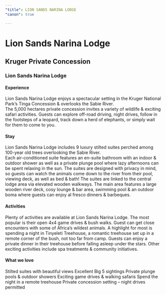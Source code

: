 ```yaml
---
"title": LION SANDS NARINA LODGE
"canon": true

---
```


# Lion Sands Narina Lodge
## Kruger Private Concession
### Lion Sands Narina Lodge

#### Experience
Lion Sands Narina Lodge enjoys a spectacular setting in the Kruger National Park’s Tinga Concession &amp; overlooks the Sabie River.  
The 5,000 hectares private concession invites a variety of wildlife &amp; exciting safari activities.  Guests can explore off-road driving, night drives, follow in the footsteps of a leopard, track down a herd of elephants, or simply wait for them to come to you.

#### Stay
Lion Sands Narina Lodge includes 9 luxury stilted suites perched among 100-year old trees overlooking the Sabie River.   
Each air-conditioned suite features an en-suite bathroom with an indoor &amp; outdoor shower as well as a private plunge pool where lazy afternoons can be spent relaxing in the sun.  The suites are designed with privacy in mind, so guests can watch the animals come down to the river from their pool, viewing deck, as well as bed &amp; bath!
The suites are linked to the central lodge area via elevated wooden walkways.
The main area features a large wooden river deck, cosy lounge &amp; bar area, swimming pool &amp; an outdoor boma where guests can enjoy al fresco dinners &amp; barbeques.

#### Activities
Plenty of activities are available at Lion Sands Narina Lodge.  The most popular is their open 4x4 game drives &amp; bush walks.  Guest can get close encounters with some of Africa’s wildest animals.
A highlight for most is spending a night in Tinyeleti Treehouse, a romantic treehouse set up in a remote corner of the bush, not too far from camp.  Guests can enjoy a private dinner in their treehouse before falling asleep under the stars.
Other exciting activities include spa treatments &amp; community initiatives.


#### What we love
Stilted suites with beautiful views
Excellent Big 5 sightings 
Private plunge pools &amp; outdoor showers
Exciting game drives &amp; walking safaris
Spend the night in a remote treehouse
Private concession setting – night drives permitted